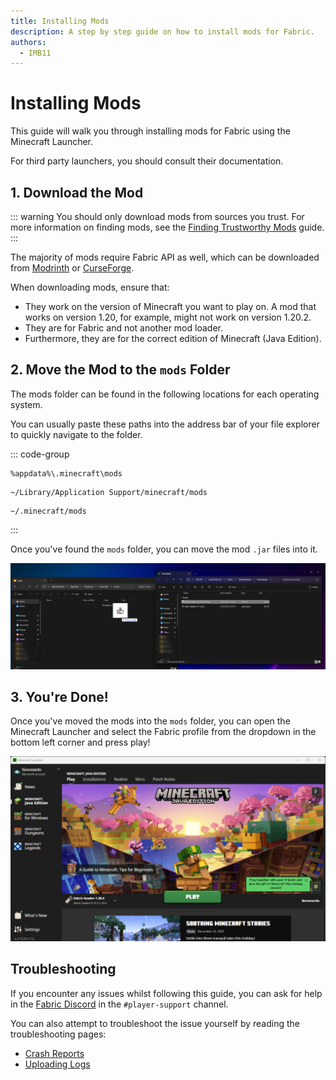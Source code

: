 ```yaml
---
title: Installing Mods
description: A step by step guide on how to install mods for Fabric.
authors:
  - IMB11
---
```


# Installing Mods

This guide will walk you through installing mods for Fabric using the Minecraft Launcher.

For third party launchers, you should consult their documentation.

## 1. Download the Mod

::: warning
You should only download mods from sources you trust. For more information on finding mods, see the [Finding Trustworthy Mods](./finding-mods.md) guide.
:::

The majority of mods require Fabric API as well, which can be downloaded from [Modrinth](https://modrinth.com/mod/fabric-api) or [CurseForge](https://curseforge.com/minecraft/mc-mods/fabric-api).

When downloading mods, ensure that:

- They work on the version of Minecraft you want to play on. A mod that works on version 1.20, for example, might not work on version 1.20.2.
- They are for Fabric and not another mod loader.
- Furthermore, they are for the correct edition of Minecraft (Java Edition).

## 2. Move the Mod to the `mods` Folder

The mods folder can be found in the following locations for each operating system.

You can usually paste these paths into the address bar of your file explorer to quickly navigate to the folder.

::: code-group

```:no-line-numbers [Windows]
%appdata%\.minecraft\mods
```

```:no-line-numbers [macOS]
~/Library/Application Support/minecraft/mods
```

```:no-line-numbers [Linux]
~/.minecraft/mods
```

:::

Once you've found the `mods` folder, you can move the mod `.jar` files into it.

![Installed mods in the mods folder.](/assets/players/installing-mods.png)

## 3. You're Done!

Once you've moved the mods into the `mods` folder, you can open the Minecraft Launcher and select the Fabric profile from the dropdown in the bottom left corner and press play!

![Minecraft Launcher with Fabric profile selected.](/assets/players/installing-fabric/launcher-screen.png)

## Troubleshooting

If you encounter any issues whilst following this guide, you can ask for help in the [Fabric Discord](https://discord.gg/v6v4pMv) in the `#player-support` channel.

You can also attempt to troubleshoot the issue yourself by reading the troubleshooting pages:

- [Crash Reports](./troubleshooting/crash-reports.md)
- [Uploading Logs](./troubleshooting/uploading-logs.md)
